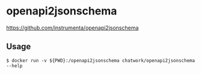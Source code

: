 # openapi2jsonschema

https://github.com/instrumenta/openapi2jsonschema

## Usage

```
$ docker run -v ${PWD}:/openapi2jsonschema chatwork/openapi2jsonschema --help
```
